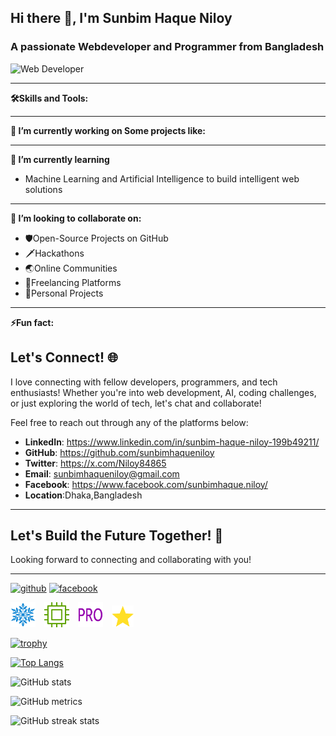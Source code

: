 ## Hi there 👋, I'm Sunbim Haque Niloy
### A passionate Webdeveloper and Programmer from Bangladesh  
![Web Developer](https://scontent.fdac14-1.fna.fbcdn.net/v/t39.30808-6/474479205_1139914527677852_4571425054882783475_n.jpg?stp=dst-jpg_p600x600_tt6&_nc_cat=102&ccb=1-7&_nc_sid=127cfc&_nc_eui2=AeGREDynyiIFyQb-cWVZBl1h3G3rXqRqZ7ncbetepGpnuZ0DR0Tzis7PJHcJsrXrWHP3dE82tH5lB-uXJQXkrw3S&_nc_ohc=RZ99puKQ6P8Q7kNvgH9fABL&_nc_zt=23&_nc_ht=scontent.fdac14-1.fna&_nc_gid=A1CTshqUz8ANfzeaWGm9TQa&oh=00_AYBDjVWPZCHCnh8oVzrAJXc67jp0Oq6QuWc4-Q3qPkWNvQ&oe=67942DA8)
 
---


**🛠Skills and Tools:** 

---                   
                
        
**🔭 I’m currently working on Some projects like:**

---
**🌱 I’m currently learning** 
- Machine Learning and Artificial Intelligence to build intelligent web solutions
---
**👯 I’m looking to collaborate on:** 
- 🛡️Open-Source Projects on GitHub
- 🗡️Hackathons
- 🌏Online Communities
- 📳Freelancing Platforms
- 🤵Personal Projects
---
**⚡Fun fact:**

## Let's Connect! 🌐

I love connecting with fellow developers, programmers, and tech enthusiasts! Whether you're into web development, AI, coding challenges, or just exploring the world of tech, let's chat and collaborate!

Feel free to reach out through any of the platforms below:

- **LinkedIn**:  https://www.linkedin.com/in/sunbim-haque-niloy-199b49211/
- **GitHub**:   https://github.com/sunbimhaqueniloy
- **Twitter**:  https://x.com/Niloy84865
- **Email**:    sunbimhaqueniloy@gmail.com
- **Facebook**: https://www.facebook.com/sunbimhaque.niloy/
- **Location**:Dhaka,Bangladesh
---

## Let's Build the Future Together! 🚀

Looking forward to connecting and collaborating with you!


--- 


[<img src='https://cdn.jsdelivr.net/npm/simple-icons@3.0.1/icons/github.svg' alt='github' height='40'>](https://github.com/sunbimhaqueniloy)  [<img src='https://cdn.jsdelivr.net/npm/simple-icons@3.0.1/icons/facebook.svg' alt='facebook' height='40'>](https://www.facebook.com/sunbimhaque.niloy)  

<a href='https://archiveprogram.github.com/'><img src='https://raw.githubusercontent.com/acervenky/animated-github-badges/master/assets/acbadge.gif' width='40' height='40'></a> <a href='https://docs.github.com/en/developers'><img src='https://raw.githubusercontent.com/acervenky/animated-github-badges/master/assets/devbadge.gif' width='40' height='40'></a> <a href='https://github.com/pricing'><img src='https://raw.githubusercontent.com/acervenky/animated-github-badges/master/assets/pro.gif' width='40' height='40'></a> <a href='https://stars.github.com/'><img src='https://raw.githubusercontent.com/acervenky/animated-github-badges/master/assets/starbadge.gif' width='35' height='35'></a> 

[![trophy](https://github-profile-trophy.vercel.app/?username=sunbimhaqueniloy)](https://github.com/ryo-ma/github-profile-trophy)

[![Top Langs](https://github-readme-stats.vercel.app/api/top-langs/?username=sunbimhaqueniloy)](https://github.com/anuraghazra/github-readme-stats)

![GitHub stats](https://github-readme-stats.vercel.app/api?username=sunbimhaqueniloy&show_icons=true&count_private=true)  

![GitHub metrics](https://metrics.lecoq.io/sunbimhaqueniloy)  

![GitHub streak stats](https://streak-stats.demolab.com/?user=sunbimhaqueniloy)  

